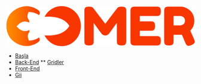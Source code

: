 ![](assets/logo.png)
* [Başla](/)
*   [Back-End](backend.md)
**   [Gridler](grid.md)
*   [Front-End](frontend.md)
*   [Gii](gii.md)



